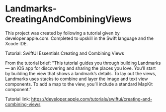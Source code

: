 # Landmarks-CreatingAndCombiningViews

This project was created by following a tutorial given by developer.apple.com. Completed to upskill in the Swift language and the 
Xcode IDE.

Tutorial: SwiftUI Essentials Creating and Combining Views

From the tutorial brief:
"This tutorial guides you through building Landmarks — an iOS app for discovering and sharing the places you love. 
You’ll start by building the view that shows a landmark’s details. To lay out the views, Landmarks uses stacks to combine 
and layer the image and text view components. To add a map to the view, you’ll include a standard MapKit component."

Tutorial link: https://developer.apple.com/tutorials/swiftui/creating-and-combining-views
